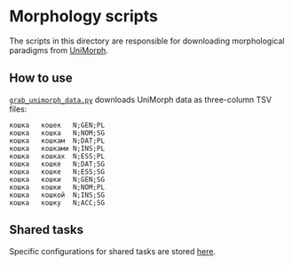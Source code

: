 # Morphology scripts

The scripts in this directory are responsible for downloading morphological
paradigms from [UniMorph](https://unimorph.github.io/).

## How to use

[`grab_unimorph_data.py`](grab_unimorph_data.py) downloads UniMorph data as
three-column TSV files:

    кошка   кошек   N;GEN;PL
    кошка   кошка   N;NOM;SG
    кошка   кошкам  N;DAT;PL
    кошка   кошками N;INS;PL
    кошка   кошках  N;ESS;PL
    кошка   кошке   N;DAT;SG
    кошка   кошке   N;ESS;SG
    кошка   кошки   N;GEN;SG
    кошка   кошки   N;NOM;PL
    кошка   кошкой  N;INS;SG
    кошка   кошку   N;ACC;SG

## Shared tasks

Specific configurations for shared tasks are stored [here](shared_tasks).
